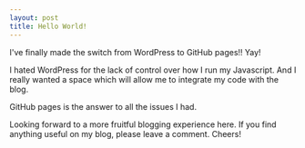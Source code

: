 ```yaml
---
layout: post
title: Hello World!
---
```


I've finally made the switch from WordPress to GitHub pages!! Yay!

I hated WordPress for the lack of control over how I run my Javascript. And I really wanted a space which will allow me to integrate my code with the blog.

GitHub pages is the answer to all the issues I had.

Looking forward to a more fruitful blogging experience here. If you find anything useful on my blog, please leave a comment. Cheers!
